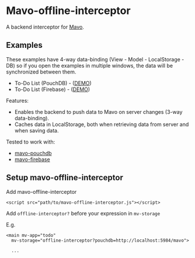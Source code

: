 # Mavo-offline-interceptor

A backend interceptor for [Mavo](https://mavo.io).

## Examples

These examples have 4-way data-binding (View - Model - LocalStorage - DB) so if you open the examples in multiple windows, the data will be synchronized between them.

- To-Do List (PouchDB) - ([DEMO](https://valterkraemer.github.io/mavo-offline-interceptor/examples/todo-pouchdb/))
- To-Do List (Firebase) - ([DEMO](https://valterkraemer.github.io/mavo-offline-interceptor/examples/todo-firebase/))

Features:

- Enables the backend to push data to Mavo on server changes (3-way data-binding).
- Caches data in LocalStorage, both when retrieving data from server and when saving data.

Tested to work with:

- [mavo-pouchdb](https://github.com/valterkraemer/mavo-pouchdb)
- [mavo-firebase](https://github.com/valterkraemer/mavo-firebase)

## Setup mavo-offline-interceptor

Add mavo-offline-interceptor

    <script src="path/to/mavo-offline-interceptor.js"></script>

Add `offline-interceptor?` before your expression in `mv-storage`

E.g.
```
<main mv-app="todo"
  mv-storage="offline-interceptor?pouchdb=http://localhost:5984/mavo">

  ...
```
